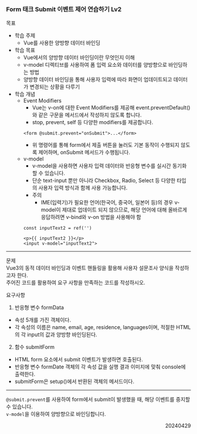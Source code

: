 ### Form 태크 Submit 이벤트 제어 연습하기 Lv2
목표  
- 학습 주제
  - Vue를 사용한 양방향 데이터 바인딩
- 학습 목표
  - Vue에서의 양방향 데이터 바인딩이란 무엇인지 이해
  - v-model 디렉티브를 사용하여 폼 입력 요소와 데이터를 양방향으로 바인딩하는 방법
  - 양방향 데이터 바인딩을 통해 사용자 입력에 따라 화면이 업데이트되고 데이터가 변경되는 상황을 다루기
- 학습 개념
  - Event Modifiers
    - Vue는 v-on에 대한 Event Modifiers를 제공해 event.preventDefault()와 같은 구문을 메서드에서 작성하지 않도록 합니다.
    - stop, prevent, self 등 다양한 modifiers를 제공합니다.
    ```
    <form @submit.prevent="onSubmit">...</form>
    ```
    - 위 명령어를 통해 form에서 제출 버튼을 눌러도 기본 동작이 수행되지 않도록 제어하며, onSubmit 메서드가 수행됩니다.
  - v-model
    - v-model을 사용하면 사용자 입력 데이터와 반응형 변수를 실시간 동기화할 수 있습니다.
    - 단순 text-input 뿐만 아니라 Checkbox, Radio, Select 등 다양한 타입의 사용자 입력 방식과 함께 사용 가능합니다.
    - 주의
      - IME(입력기)가 필요한 언어(한국어, 중국어, 일본어 등)의 경우 v-model이 제대로 업데이트 되지 않으므로, 해당 언어에 대해 올바르게 응답하려면 v-bind와 v-on 방법을 사용해야 함
    ```
    const inputText2 = ref('')

    <p>{{ inputText2 }}</p>
    <input v-model="inputText2">
    ```
---
문제  
Vue3의 동적 데이터 바인딩과 이벤트 핸들링을 활용해 사용자 설문조사 양식을 작성하고자 한다.  
주어진 코드를 활용하여 요구 사항을 만족하는 코드를 작성하시오.  

요구사항
1. 반응형 변수 formData
  - 속성 5개를 가진 객체이다.
  - 각 속성의 이름은 name, email, age, residence, languages이며, 적절한 HTML의 각 input의 값과 양방향 바인딩된다.
2. 함수 submitForm
  - HTML form 요소에서 submit 이벤트가 발생하면 호출된다.
  - 반응형 변수 formDate 객체의 각 속성 값을 실행 결과 이미지에 맞춰 console에 출력한다.  
  - submitForm은 setup()에서 반환된 객체의 메서드이다.
---
`@submit.prevent`를 사용하여 form에서 submit이 발생했을 때, 해당 이벤트를 중지할 수 있습니다.  
`v-model`을 이용하여 양방향으로 바인딩합니다.
<div style="text-align: right">20240429</div>